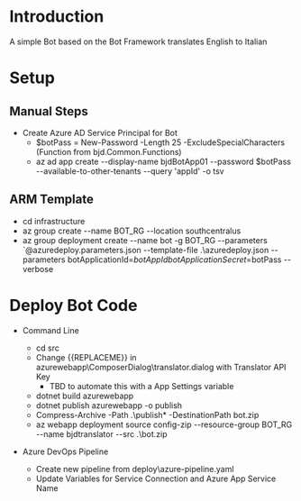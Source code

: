 # Introduction

A simple Bot based on the Bot Framework translates English to Italian

# Setup
## Manual Steps
* Create Azure AD Service Principal for Bot
    * $botPass = New-Password -Length 25 -ExcludeSpecialCharacters (Function from bjd.Common.Functions)
    * az ad app create --display-name bjdBotApp01 --password $botPass --available-to-other-tenants  --query 'appId' -o tsv

## ARM Template 
* cd infrastructure 
* az group create --name BOT_RG --location southcentralus
* az group deployment create --name bot -g BOT_RG --parameters `@azuredeploy.parameters.json --template-file .\azuredeploy.json --parameters botApplicationId=$botAppId botApplicationSecret=$botPass --verbose

# Deploy Bot Code
* Command Line
    * cd src
    * Change {{REPLACEME}} in azurewebapp\ComposerDialog\translator.dialog with Translator API Key
        * TBD to automate this with a App Settings variable 
    * dotnet build azurewebapp
    * dotnet publish azurewebapp -o publish
    * Compress-Archive -Path .\publish\* -DestinationPath bot.zip
    * az webapp deployment source config-zip --resource-group BOT_RG --name bjdtranslator --src .\bot.zip

* Azure DevOps Pipeline 
    * Create new pipeline from deploy\azure-pipeline.yaml
    * Update Variables for Service Connection and Azure App Service Name 

